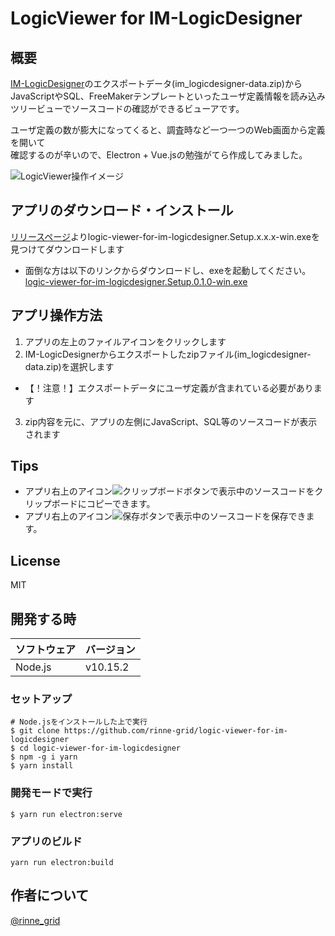 # LogicViewer for IM-LogicDesigner

## 概要

[IM-LogicDesigner](https://www.intra-mart.jp/document/library/iap/public/im_logic/im_logic_user_guide/texts/summary/index.html)のエクスポートデータ(im_logicdesigner-data.zip)から  
JavaScriptやSQL、FreeMakerテンプレートといったユーザ定義情報を読み込み  
ツリービューでソースコードの確認ができるビューアです。 

ユーザ定義の数が膨大になってくると、調査時など一つ一つのWeb画面から定義を開いて  
確認するのが辛いので、Electron + Vue.jsの勉強がてら作成してみました。 


![LogicViewer操作イメージ](http://www.rinsymbol.sakura.ne.jp/github_images/logic-viewer/anim.gif)


## アプリのダウンロード・インストール

[リリースページ](https://github.com/rinne-grid/logic-viewer-for-im-logicdesigner/releases)よりlogic-viewer-for-im-logicdesigner.Setup.x.x.x-win.exeを見つけてダウンロードします

* 面倒な方は以下のリンクからダウンロードし、exeを起動してください。  
[logic-viewer-for-im-logicdesigner.Setup.0.1.0-win.exe](https://github.com/rinne-grid/logic-viewer-for-im-logicdesigner/releases/download/v0.1.0/logic-viewer-for-im-logicdesigner.Setup.0.1.0-win.exe)


## アプリ操作方法

1. アプリの左上のファイルアイコンをクリックします
2. IM-LogicDesignerからエクスポートしたzipファイル(im_logicdesigner-data.zip)を選択します
  - 【！注意！】エクスポートデータにユーザ定義が含まれている必要があります
3. zip内容を元に、アプリの左側にJavaScript、SQL等のソースコードが表示されます


## Tips

* アプリ右上のアイコン![クリップボードボタン](http://www.rinsymbol.sakura.ne.jp/github_images/logic-viewer/logic-viewer_clipboard.png)で表示中のソースコードをクリップボードにコピーできます。
* アプリ右上のアイコン![保存ボタン](http://www.rinsymbol.sakura.ne.jp/github_images/logic-viewer/logic-viewer_save.png)で表示中のソースコードを保存できます。

## License

MIT


## 開発する時

|ソフトウェア|バージョン|
|---|---|
|Node.js|v10.15.2|


### セットアップ

```
# Node.jsをインストールした上で実行
$ git clone https://github.com/rinne-grid/logic-viewer-for-im-logicdesigner
$ cd logic-viewer-for-im-logicdesigner
$ npm -g i yarn
$ yarn install
```

### 開発モードで実行
```
$ yarn run electron:serve
```

### アプリのビルド
```
yarn run electron:build
```

## 作者について

[@rinne_grid](https://twitter.com/rinne_grid)
